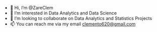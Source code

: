 - 👋 Hi, I’m @ZareClem
- 👀 I’m interested in Data Analytics and Data Science
- 💞️ I’m looking to collaborate on Data Analytics and Statistics Projects
- 📫 You can reach me via my email clemento620@gmail.com

<!---
ZareClem/ZareClem is a ✨ special ✨ repository because its `README.md` (this file) appears on your GitHub profile.
You can click the Preview link to take a look at your changes.
--->
